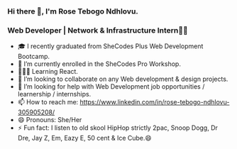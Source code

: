 ### Hi there 👋, I'm Rose Tebogo Ndhlovu.
### Web Developer | Network & Infrastructure Intern👩‍💻

- 🎓 I recently graduated from SheCodes Plus Web Development Bootcamp.
- 🔭 I’m currently enrolled in the SheCodes Pro Workshop.
- 👩🏽‍💻 Learning React.
- 👯 I’m looking to collaborate on any Web development & design projects.
- 🤔 I’m looking for help with Web Development job opportunities / learnership / internships.
- 📫 How to reach me: https://www.linkedin.com/in/rose-tebogo-ndhlovu-305905208/ 
- 😄 Pronouns: She/Her
- ⚡ Fun fact: I listen to old skool HipHop strictly 2pac, Snoop Dogg, Dr Dre, Jay Z, Em, Eazy E, 50 cent & Ice Cube.😄



